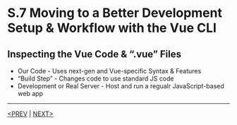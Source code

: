 # S.7 Moving to a Better Development Setup & Workflow with the Vue CLI

## Inspecting the Vue Code & “.vue” Files

-   Our Code - Uses next-gen and Vue-specific Syntax & Features
-   “Build Step” - Changes code to use standard JS code
-   Development or Real Server - Host and run a regualr JavaScript-based web app

---

[<PREV](./230525.md) | [NEXT>](./230528.md)
